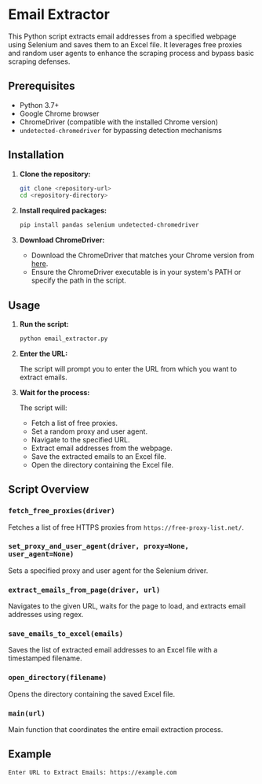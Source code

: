 # Email Extractor

This Python script extracts email addresses from a specified webpage using Selenium and saves them to an Excel file. It leverages free proxies and random user agents to enhance the scraping process and bypass basic scraping defenses.

## Prerequisites

- Python 3.7+
- Google Chrome browser
- ChromeDriver (compatible with the installed Chrome version)
- `undetected-chromedriver` for bypassing detection mechanisms

## Installation

1. **Clone the repository:**

   ```bash
   git clone <repository-url>
   cd <repository-directory>
2. **Install required packages:**

   ```bash
   pip install pandas selenium undetected-chromedriver
3. **Download ChromeDriver:**

   - Download the ChromeDriver that matches your Chrome version from [here](https://sites.google.com/a/chromium.org/chromedriver/downloads).
   - Ensure the ChromeDriver executable is in your system's PATH or specify the path in the script.

## Usage

1. **Run the script:**

   ```bash
   python email_extractor.py
2. **Enter the URL:**

   The script will prompt you to enter the URL from which you want to extract emails.

3. **Wait for the process:**

   The script will:

   - Fetch a list of free proxies.
   - Set a random proxy and user agent.
   - Navigate to the specified URL.
   - Extract email addresses from the webpage.
   - Save the extracted emails to an Excel file.
   - Open the directory containing the Excel file.

## Script Overview

### `fetch_free_proxies(driver)`

Fetches a list of free HTTPS proxies from `https://free-proxy-list.net/`.

### `set_proxy_and_user_agent(driver, proxy=None, user_agent=None)`

Sets a specified proxy and user agent for the Selenium driver.

### `extract_emails_from_page(driver, url)`

Navigates to the given URL, waits for the page to load, and extracts email addresses using regex.

### `save_emails_to_excel(emails)`

Saves the list of extracted email addresses to an Excel file with a timestamped filename.

### `open_directory(filename)`

Opens the directory containing the saved Excel file.

### `main(url)`

Main function that coordinates the entire email extraction process.

## Example

```bash
Enter URL to Extract Emails: https://example.com
